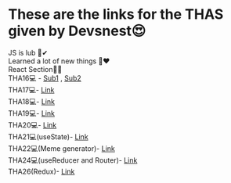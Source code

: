 # These are the links for the THAS given by Devsnest😍
JS is lub 👀✔ <br>
Learned a lot of new things 🤩❤
<br>
React Section👨‍💻
<br>
THA16💻 - <a target="_blank" href="https://tha16-card-devsnest.netlify.app">Sub1</a> ,
 <a target="_blank" href="https://tha16-card-devsnest.netlify.app">Sub2</a> <br>
THA17💻- <a target="_blank" href="https://tha17-devsnest.netlify.app">Link</a> <br>
THA18💻- <a target="_blank" href="https://tha18-devsnest.netlify.app">Link</a> <br>
THA19💻- <a target="_blank" href="https://tha19-devsnest.netlify.app">Link</a> <br>
THA20💻- <a target="_blank" href="https://tha20-devsnest.netlify.app">Link</a> <br>
THA21💻(useState)- <a target="_blank" href="https://tha21-devsnest.netlify.app">Link</a> <br>
THA22💻(Meme generator)- <a target="_blank" href="https://eloquent-saha-cb0288.netlify.app">Link</a> <br>
THA24💻(useReducer and Router)- <a target="_blank" href="https://tha24-devsnest.netlify.app">Link</a> <br>
THA26(Redux)- <a target="_blank" href="https://tha26-devsnest.web.app/">Link</a> <br>